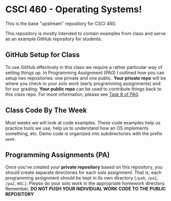 # CSCI 460 - Operating Systems!

This is the base "upstream" repository for CSCI 460.

This repository is mostly intended to contain examples from class and serve as an example GitHub repository for students.

## GitHub Setup for Class

To use GitHub effectively in this class we require a rather particular way of setting things up.
In Programming Assignment (PA0) I outlined how you can setup two repositories: one private and one public.
**Your private repo** will be where you check in your solo work (early programming assignments) and for our grading.
**Your public repo** can be used to contribute things back to this class repo.
For more information, please see [Task 8 of PA0](https://www.traviswpeters.com/cs460-2020-fall/pa0/).

## Class Code By The Week

Most weeks we will look at code examples.
These code examples help us practice tools we use, help us to understand how an OS implements something, etc.
Demo code is organized into subdirectories with the prefix `week`. 

## Programming Assignments (PA)

Once you've created your **private repository** based on this repository, you should create separate directories for each solo assignment.
That is, each programming assignment should be kept in its own directory (`/pa0`, `/pa1`, `/pa2`, etc.).
Please do your solo work in the appropriate homework directory.
Remember, **DO NOT PUSH YOUR INDIVIDUAL WORK CODE TO THE PUBLIC REPOSITORY**
